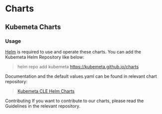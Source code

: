 # Charts
## Kubemeta Charts

### Usage
[Helm](https://helm.sh/) is required to use and operate these charts. You can add the Kubemeta Helm Repository like below:

> helm repo add kubemeta https://kubemeta.github.io/charts

Documentation and the default values.yaml can be found in relevant chart repository:

> [Kubemeta CLE Helm Charts](https://github.com/kubemeta/cle-chart)

Contributing
If you want to contribute to our charts, please read the Guidelines in the relevant repository.